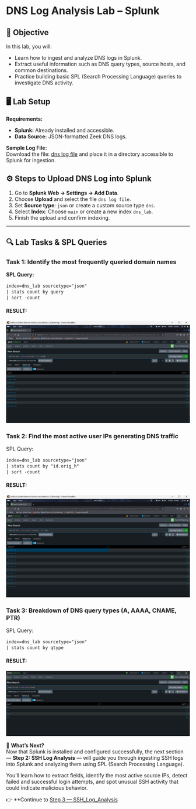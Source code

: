 # DNS Log Analysis Lab – Splunk  

## 🎯 Objective  
In this lab, you will:  
- Learn how to ingest and analyze DNS logs in Splunk.  
- Extract useful information such as DNS query types, source hosts, and common destinations.  
- Practice building basic SPL (Search Processing Language) queries to investigate DNS activity.  

## 🖥️ Lab Setup  
**Requirements:**  
- **Splunk:** Already installed and accessible.  
- **Data Source:** JSON-formatted Zeek DNS logs.  

**Sample Log File:**  
Download the file: [dns log file](https://github.com/Lovepreet2003/SIEM-Log-Analysis-with-Splunk/blob/main/sample_files/dns_logs.json) and place it in a directory accessible to Splunk for ingestion.  

## ⚙️ Steps to Upload DNS Log into Splunk  

1. Go to **Splunk Web → Settings → Add Data**.  
2. Choose **Upload** and select the file `dns log file`.  
3. Set **Source type**: `json` or create a custom source type `dns`.  
4. Select **Index**: Choose `main` or create a new index `dns_lab`.  
5. Finish the upload and confirm indexing.  

---

## 🔍 Lab Tasks & SPL Queries  

### Task 1: Identify the most frequently queried domain names  
**SPL Query:**  
```spl
index=dns_lab sourcetype="json"
| stats count by query
| sort -count
```
#### RESULT:
![DNS Log Analysis Screenshot](https://github.com/Lovepreet2003/SIEM-Log-Analysis-with-Splunk/blob/main/screenshot/1.png?raw=true)


### Task 2: Find the most active user IPs generating DNS traffic

SPL Query:
```
index=dns_lab sourcetype="json"
| stats count by "id.orig_h"
| sort -count
```
#### RESULT:
![DNS Log Analysis Screenshot](https://github.com/Lovepreet2003/SIEM-Log-Analysis-with-Splunk/blob/main/screenshot/2.png?raw=true)


### Task 3: Breakdown of DNS query types (A, AAAA, CNAME, PTR)

SPL Query:
```
index=dns_lab sourcetype="json"
| stats count by qtype
```
#### RESULT:
![DNS Log Analysis Screenshot](https://github.com/Lovepreet2003/SIEM-Log-Analysis-with-Splunk/blob/main/screenshot/3.png?raw=true)


🚀 **What’s Next?**  
Now that Splunk is installed and configured successfully, the next section — **Step 2: SSH Log Analysis** — will guide you through ingesting SSH logs into Splunk and analyzing them using SPL (Search Processing Language).  

You’ll learn how to extract fields, identify the most active source IPs, detect failed and successful login attempts, and spot unusual SSH activity that could indicate malicious behavior.  

👉 **Continue to [Step 3 — SSH_Log_Analysis](Step3-SSH_Log_Analysis.md)

